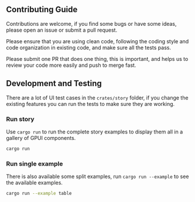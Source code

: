 ## Contributing Guide

Contributions are welcome, if you find some bugs or have some ideas, please open an issue or submit a pull request.

Please ensure that you are using clean code, following the coding style and code organization in existing code, and make sure all the tests pass.

Please submit one PR that does one thing, this is important, and helps us to review your code more easily and push to merge fast.

## Development and Testing

There are a lot of UI test cases in the `crates/story` folder, if you change the existing features you can run the tests to make sure they are working.

### Run story

Use `cargo run` to run the complete story examples to display them all in a gallery of GPUI components.

```bash
cargo run
```

### Run single example

There is also available some split examples, run `cargo run --example` to see the available examples.

```bash
cargo run --example table
```
